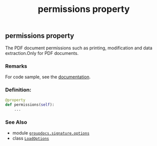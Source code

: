 ﻿---
title: permissions property
second_title: GroupDocs.Signature for Python via .NET API References
description: 
type: docs
url: /python-net/groupdocs.signature.options/loadoptions/permissions/
is_root: false
weight: 60
---

## permissions property


The PDF document permissions such as printing, modification and data extraction.Only for PDF documents.

### Remarks 


For code sample, see the [documentation](https://docs.groupdocs.com/signature/net/protect-pdf-documents/).
### Definition:
```python
@property
def permissions(self):
    ...
```

### See Also
* module [`groupdocs.signature.options`](../../)
* class [`LoadOptions`](/signature/python-net/groupdocs.signature.options/loadoptions)
